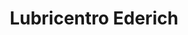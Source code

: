 ---
title: "Lubricentro Ederich"
url: /macul/lubricentro-ederich/
shop: reparación de automóviles
---